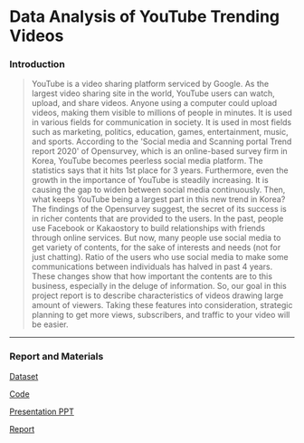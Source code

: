 # Data Analysis of YouTube Trending Videos

### Introduction

> YouTube is a video sharing platform serviced by Google. 
> As the largest video sharing site in the world, YouTube users can watch, upload, and share videos. 
> Anyone using a computer could upload videos, making them visible to millions of people in minutes. 
It is used in various fields for communication in society. 
It is used in most fields such as marketing, politics, education, games, entertainment, music, and sports.
According to the 'Social media and Scanning portal Trend report 2020' of Opensurvey,
which is an online-based survey firm in Korea, YouTube becomes peerless social media platform. 
The statistics says that it hits 1st place for 3 years. 
Furthermore, even the growth in the importance of YouTube is steadily increasing. 
It is causing the gap to widen between social media continuously.
Then, what keeps YouTube being a largest part in this new trend in Korea? 
The findings of the Opensurvey suggest, the secret of its success is in richer contents that are provided to the users.
In the past, people use Facebook or Kakaostory to build relationships with friends through online services. 
But now, many people use social media to get variety of contents, for the sake of interests and needs (not for just chatting). 
Ratio of the users who use social media to make some communications between individuals has halved in past 4 years. 
These changes show that how important the contents are to this business, especially in the deluge of information.
So, our goal in this project report is to describe characteristics of videos drawing large amount of viewers. 
Taking these features into consideration, strategic planning to get more views, subscribers, and traffic to your video will be easier.

***

### Report and Materials

[Dataset](https://www.kaggle.com/datasnaek/youtube-new)

[Code](https://github.com/Heejinee3/Data-Science/tree/master/Code)

[Presentation PPT](https://github.com/Heejinee3/Data-Science/blob/master/Presentation.pdf)

[Report](https://github.com/Heejinee3/Data-Science/blob/master/Report.pdf)
